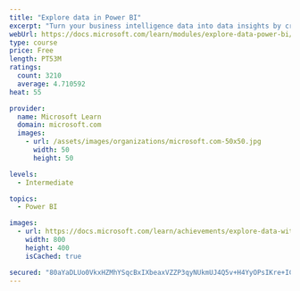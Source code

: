 ```yaml
---
title: "Explore data in Power BI"
excerpt: "Turn your business intelligence data into data insights by creating and configuring Power BI dashboards."
webUrl: https://docs.microsoft.com/learn/modules/explore-data-power-bi/
type: course
price: Free
length: PT53M
ratings:
  count: 3210
  average: 4.710592
heat: 55

provider:
  name: Microsoft Learn
  domain: microsoft.com
  images:
    - url: /assets/images/organizations/microsoft.com-50x50.jpg
      width: 50
      height: 50

levels:
  - Intermediate

topics:
  - Power BI

images:
  - url: https://docs.microsoft.com/learn/achievements/explore-data-with-power-bi-desktop-social.png
    width: 800
    height: 400
    isCached: true

secured: "80aYaDLUo0VkxHZMhYSqcBxIXbeaxVZZP3qyNUkmUJ4Q5v+H4YyOPsIKre+ICddaD/9rAOGYGYdSzhNzcznpGxjmums4U/cGxd892ByXaqYqSe8UtbZKydl051PUt6MQIzAj3NkA9YsYA5jsIuDkPjv+Bau6/KEXaaOgof1M2PmTq5r2rhlcoX0C5oeNtdC50z3jepo4qSjax2oUe0l/olN7zIkqLdc9zkxQB1g/yboQgiR4VtR3ro6BAk5Uazd3pND3wrUtk1xgkfr2lfGQNuZVwFnUZRzPBp6n9N8iRtXbUqgv218tx13zjEwT+XmAJs24xUkI204A+t5zufYUcq6FatF1+7KL1F6NiP1BqF3X/uOvbJIEsXkBmfNAPq63tRjJNz4xyXr8z8PMfCte4StsJTx+sk4L4Sjt8F643ek=;6bpH1KVpW9pYZ1ZAyLYJqA=="
---
```


